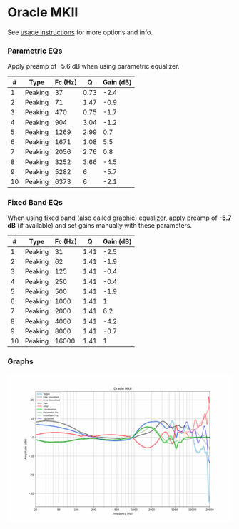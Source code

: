 # Oracle MKII
See [usage instructions](https://github.com/jaakkopasanen/AutoEq#usage) for more options and info.

### Parametric EQs
Apply preamp of -5.6 dB when using parametric equalizer.

|   # | Type    |   Fc (Hz) |    Q |   Gain (dB) |
|-----|---------|-----------|------|-------------|
|   1 | Peaking |        37 | 0.73 |        -2.4 |
|   2 | Peaking |        71 | 1.47 |        -0.9 |
|   3 | Peaking |       470 | 0.75 |        -1.7 |
|   4 | Peaking |       904 | 3.04 |        -1.2 |
|   5 | Peaking |      1269 | 2.99 |         0.7 |
|   6 | Peaking |      1671 | 1.08 |         5.5 |
|   7 | Peaking |      2056 | 2.76 |         0.8 |
|   8 | Peaking |      3252 | 3.66 |        -4.5 |
|   9 | Peaking |      5282 | 6    |        -5.7 |
|  10 | Peaking |      6373 | 6    |        -2.1 |

### Fixed Band EQs
When using fixed band (also called graphic) equalizer, apply preamp of **-5.7 dB** (if available) and set gains manually with these parameters.

|   # | Type    |   Fc (Hz) |    Q |   Gain (dB) |
|-----|---------|-----------|------|-------------|
|   1 | Peaking |        31 | 1.41 |        -2.5 |
|   2 | Peaking |        62 | 1.41 |        -1.9 |
|   3 | Peaking |       125 | 1.41 |        -0.4 |
|   4 | Peaking |       250 | 1.41 |        -0.4 |
|   5 | Peaking |       500 | 1.41 |        -1.9 |
|   6 | Peaking |      1000 | 1.41 |         1   |
|   7 | Peaking |      2000 | 1.41 |         6.2 |
|   8 | Peaking |      4000 | 1.41 |        -4.2 |
|   9 | Peaking |      8000 | 1.41 |        -0.7 |
|  10 | Peaking |     16000 | 1.41 |         1   |

### Graphs
![](./Oracle%20MKII.png)

